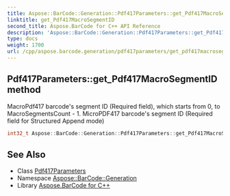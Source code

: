 ```yaml
---
title: Aspose::BarCode::Generation::Pdf417Parameters::get_Pdf417MacroSegmentID method
linktitle: get_Pdf417MacroSegmentID
second_title: Aspose.BarCode for C++ API Reference
description: 'Aspose::BarCode::Generation::Pdf417Parameters::get_Pdf417MacroSegmentID method. MacroPdf417 barcode''s segment ID (Required field), which starts from 0, to MacroSegmentsCount - 1. MicroPDF417 barcode''s segment ID (Required field for Structured Append mode) in C++.'
type: docs
weight: 1700
url: /cpp/aspose.barcode.generation/pdf417parameters/get_pdf417macrosegmentid/
---
```

## Pdf417Parameters::get_Pdf417MacroSegmentID method


MacroPdf417 barcode's segment ID (Required field), which starts from 0, to MacroSegmentsCount - 1. MicroPDF417 barcode's segment ID (Required field for Structured Append mode)

```cpp
int32_t Aspose::BarCode::Generation::Pdf417Parameters::get_Pdf417MacroSegmentID() const
```

## See Also

* Class [Pdf417Parameters](../)
* Namespace [Aspose::BarCode::Generation](../../)
* Library [Aspose.BarCode for C++](../../../)
